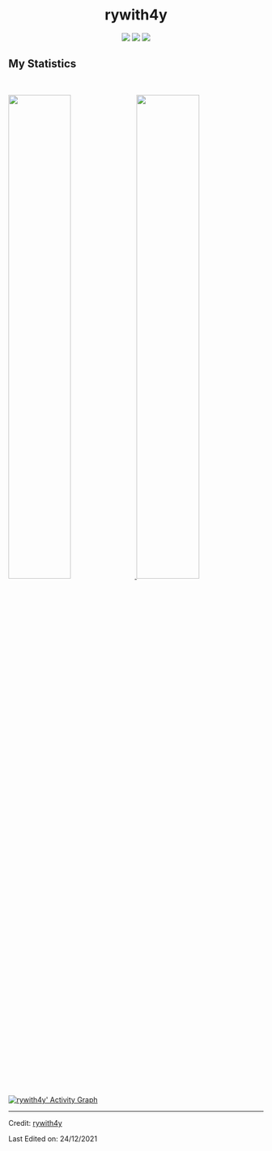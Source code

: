 <h1 align="center">
  <b>rywith4y</b>
</h1>


<p>
<div align="center">
  <img src="https://img.shields.io/badge/-HTML-c58545?style=for-the-badge&logo=html5&logoColor=c58545&labelColor=282828">
  <img src="https://img.shields.io/badge/-CSS-d1a01f?style=for-the-badge&logo=css3&logoColor=d1a01f&labelColor=282828">
  <img src="https://img.shields.io/badge/-Python-98b982?style=for-the-badge&logo=python&logoColor=98b982&labelColor=282828">
</div>
</p>


## My Statistics

<br/>
<p align="left">
  <a href="https://abhigyantrips.dev/">
  <img width="49.5%" src="https://github-readme-stats.vercel.app/api?username=rywith4y&show_icons=true&theme=gruvbox&hide_border=true" />
    <img width="49.5%" src="https://github-readme-streak-stats.herokuapp.com/?user=rywith4y&theme=gruvbox&hide_border=true" />
  </a>
</p>
<br>

[![rywith4y' Activity Graph](https://activity-graph.herokuapp.com/graph?username=rywith4y&custom_title=Abhigyan%20Trips's%20Contribution%20Graph&theme=gruvbox&bg_color=282828&hide_border=true&line=d1a01f&point=c58545)](https://abhigyantrips.dev)

------

Credit: [rywith4y](https://github.com/rywith4y)

Last Edited on: 24/12/2021
